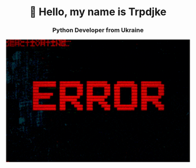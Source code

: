 <h1 align="center">👋 Hello, my name is Trpdjke</h1>

<h3 align="center">Python Developer from Ukraine</h3>
<p align="center">


<p align="center">
<img width="600" src="mmt-error-error.gif" alt="my projects"/>
</p>
